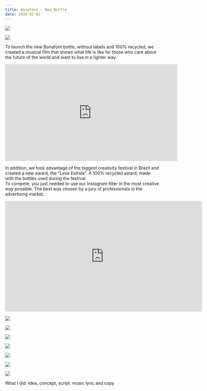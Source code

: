 ```yaml
---
title: Bonafont - New Bottle
date: 2020-02-02
---
```

<div class="post-container">

  <div class="img-idea">

![](https://ucarecdn.com/ef6f0e0c-e45d-44ce-a3b3-1b649dc3e555/)

![](https://ucarecdn.com/e3a472d0-763c-429c-a4fc-a222e3cc098b/-/crop/1376x907/28,194/-/preview/)

  </div>

  <div class="text-idea">

To launch the new Bonafont bottle, without labels and 100% recycled, we created a musical film that shows what life is like for those who care about the future of the world and want to live in a lighter way.  

  </div>
</div>

<iframe width="560" height="315" src="https://www.youtube.com/embed/f3GGAmfC3Yg?controls=0" title="YouTube video player" frameborder="0" allow="accelerometer; autoplay; clipboard-write; encrypted-media; gyroscope; picture-in-picture" allowfullscreen></iframe>

In addition, we took advantage of the biggest creativity festival in Brazil and created a new award, the "Leve Estrela".   A 100% recycled award, made with the bottles used during the festival. \
To compete, you just needed to use our Instagram filter in the most creative way possible. The best was chosen by a jury of professionals in the advertising market.

<iframe src="https://player.vimeo.com/video/612871872?h=588a01551b&title=0&byline=0&portrait=0" width="640" height="360" frameborder="0" allow="autoplay; fullscreen; picture-in-picture" allowfullscreen></iframe>

![](https://ucarecdn.com/df31f6ce-ffa0-41a0-a26d-c43b9a196c4f/)

<div class="img-row">

![](https://ucarecdn.com/b325cedb-68c5-4261-a604-8e4784d3ef71/)

![](https://ucarecdn.com/a3ca0731-620a-4b2f-8a0f-b9470c6b7006/)

![](https://ucarecdn.com/14682103-b1ff-4784-886a-ca62bfb20ce5/)

</div>

<div class="img-row">

![](https://media2.giphy.com/media/40782EAlQsOHtTIz7o/giphy.gif?cid=790b761157ca7d3b9d898e0d64a9e73f27985ee65d094784&rid=giphy.gif&ct=g)

![](https://media0.giphy.com/media/GbI0g9XuxhLQyQtQ6M/giphy.gif?cid=790b7611b2de7d38a4804cd9a5d692be09dc67f9e632c4b4&rid=giphy.gif&ct=g)

![](https://media4.giphy.com/media/FfOn6oepw06xBVUjHJ/giphy.gif?cid=790b7611421a61057875772c445432d647b5d89a542f1e82&rid=giphy.gif&ct=g)

</div>

What I did: Idea, concept, script, music lyric and copy